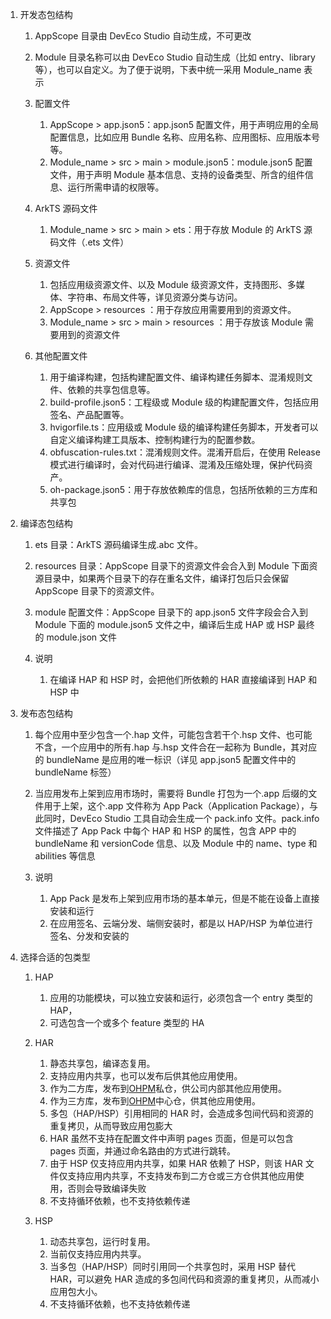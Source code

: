1.  开发态包结构

    1.  AppScope 目录由 DevEco Studio 自动生成，不可更改
    2.  Module 目录名称可以由 DevEco Studio 自动生成（比如 entry、library 等），也可以自定义。为了便于说明，下表中统一采用 Module_name 表示
    3.  配置文件

        1.  AppScope > app.json5：app.json5 配置文件，用于声明应用的全局配置信息，比如应用 Bundle 名称、应用名称、应用图标、应用版本号等。
        2.  Module_name > src > main > module.json5：module.json5 配置文件，用于声明 Module 基本信息、支持的设备类型、所含的组件信息、运行所需申请的权限等。

    4.  ArkTS 源码文件

        1.  Module_name > src > main > ets：用于存放 Module 的 ArkTS 源码文件（.ets 文件）

    5.  资源文件

        1.  包括应用级资源文件、以及 Module 级资源文件，支持图形、多媒体、字符串、布局文件等，详见资源分类与访问。
        2.  AppScope > resources ：用于存放应用需要用到的资源文件。
        3.  Module_name > src > main > resources ：用于存放该 Module 需要用到的资源文件

    6.  其他配置文件

        1.  用于编译构建，包括构建配置文件、编译构建任务脚本、混淆规则文件、依赖的共享包信息等。
        2.  build-profile.json5：工程级或 Module 级的构建配置文件，包括应用签名、产品配置等。
        3.  hvigorfile.ts：应用级或 Module 级的编译构建任务脚本，开发者可以自定义编译构建工具版本、控制构建行为的配置参数。
        4.  obfuscation-rules.txt：混淆规则文件。混淆开启后，在使用 Release 模式进行编译时，会对代码进行编译、混淆及压缩处理，保护代码资产。
        5.  oh-package.json5：用于存放依赖库的信息，包括所依赖的三方库和共享包

2.  编译态包结构

    1.  ets 目录：ArkTS 源码编译生成.abc 文件。
    2.  resources 目录：AppScope 目录下的资源文件会合入到 Module 下面资源目录中，如果两个目录下的存在重名文件，编译打包后只会保留 AppScope 目录下的资源文件。
    3.  module 配置文件：AppScope 目录下的 app.json5 文件字段会合入到 Module 下面的 module.json5 文件之中，编译后生成 HAP 或 HSP 最终的 module.json 文件
    4.  说明

        1.  在编译 HAP 和 HSP 时，会把他们所依赖的 HAR 直接编译到 HAP 和 HSP 中

3.  发布态包结构

    1.  每个应用中至少包含一个.hap 文件，可能包含若干个.hsp 文件、也可能不含，一个应用中的所有.hap 与.hsp 文件合在一起称为 Bundle，其对应的 bundleName 是应用的唯一标识（详见 app.json5 配置文件中的 bundleName 标签）
    2.  当应用发布上架到应用市场时，需要将 Bundle 打包为一个.app 后缀的文件用于上架，这个.app 文件称为 App Pack（Application Package），与此同时，DevEco Studio 工具自动会生成一个 pack.info 文件。pack.info 文件描述了 App Pack 中每个 HAP 和 HSP 的属性，包含 APP 中的 bundleName 和 versionCode 信息、以及 Module 中的 name、type 和 abilities 等信息
    3.  说明

        1.  App Pack 是发布上架到应用市场的基本单元，但是不能在设备上直接安装和运行
        2.  在应用签名、云端分发、端侧安装时，都是以 HAP/HSP 为单位进行签名、分发和安装的

4.  选择合适的包类型

    1.  HAP

        1.  应用的功能模块，可以独立安装和运行，必须包含一个 entry 类型的 HAP，
        2.  可选包含一个或多个 feature 类型的 HA

    2.  HAR

        1.  静态共享包，编译态复用。
        2.  支持应用内共享，也可以发布后供其他应用使用。
        3.  作为二方库，发布到[OHPM](https://ohpm.openharmony.cn/)私仓，供公司内部其他应用使用。
        4.  作为三方库，发布到[OHPM](https://ohpm.openharmony.cn/)中心仓，供其他应用使用。
        5.  多包（HAP/HSP）引用相同的 HAR 时，会造成多包间代码和资源的重复拷贝，从而导致应用包膨大
        6.  HAR 虽然不支持在配置文件中声明 pages 页面，但是可以包含 pages 页面，并通过命名路由的方式进行跳转。
        7.  由于 HSP 仅支持应用内共享，如果 HAR 依赖了 HSP，则该 HAR 文件仅支持应用内共享，不支持发布到二方仓或三方仓供其他应用使用，否则会导致编译失败
        8.  不支持循环依赖，也不支持依赖传递

    3.  HSP

        1.  动态共享包，运行时复用。
        2.  当前仅支持应用内共享。
        3.  当多包（HAP/HSP）同时引用同一个共享包时，采用 HSP 替代 HAR，可以避免 HAR 造成的多包间代码和资源的重复拷贝，从而减小应用包大小。
        4.  不支持循环依赖，也不支持依赖传递
